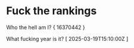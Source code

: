 # Fuck the rankings

Who the hell am I?
{ 16370442 }

What fucking year is it?
[ 2025-03-19T15:10:00Z ]
